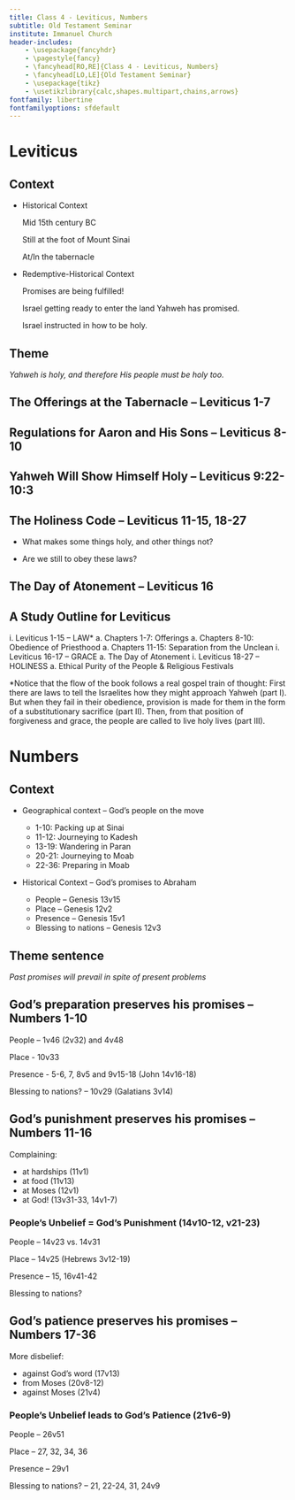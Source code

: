 ```yaml
---
title: Class 4 - Leviticus, Numbers
subtitle: Old Testament Seminar
institute: Immanuel Church
header-includes:
    - \usepackage{fancyhdr}
    - \pagestyle{fancy}
    - \fancyhead[RO,RE]{Class 4 - Leviticus, Numbers}
    - \fancyhead[LO,LE]{Old Testament Seminar}
    - \usepackage{tikz}
    - \usetikzlibrary{calc,shapes.multipart,chains,arrows}
fontfamily: libertine
fontfamilyoptions: sfdefault
---
```


# Leviticus

## Context

- Historical Context

    Mid 15th century BC

    Still at the foot of Mount Sinai

    At/In the tabernacle

- Redemptive-Historical Context

    Promises are being fulfilled!

    Israel getting ready to enter the land Yahweh has promised.

    Israel instructed in how to be holy.  

## Theme

_Yahweh is holy, and therefore His people must be holy too._

## The Offerings at the Tabernacle – Leviticus 1-7

## Regulations for Aaron and His Sons – Leviticus 8-10

## Yahweh Will Show Himself Holy – Leviticus 9:22-10:3

## The Holiness Code – Leviticus 11-15, 18-27

- What makes some things holy, and other things not?

- Are we still to obey these laws?

## The Day of Atonement – Leviticus 16

## A Study Outline for Leviticus

i. Leviticus 1-15 – LAW*
    a. Chapters 1-7: Offerings
    a. Chapters 8-10: Obedience of Priesthood
    a. Chapters 11-15: Separation from the Unclean
i. Leviticus 16-17 – GRACE
    a. The Day of Atonement
i. Leviticus 18-27 – HOLINESS
    a. Ethical Purity of the People & Religious Festivals

*Notice that the flow of the book follows a real gospel train of thought:  First there are laws to tell the Israelites how they might approach Yahweh (part I).  But when they fail in their obedience, provision is made for them in the form of a substitutionary sacrifice (part II).  Then, from that position of forgiveness and grace, the people are called to live holy lives (part III).

# Numbers

## Context

- Geographical context – God’s people on the move
  - 1-10: Packing up at Sinai
  - 11-12: Journeying to Kadesh
  - 13-19: Wandering in Paran
  - 20-21: Journeying to Moab
  - 22-36: Preparing in Moab

- Historical Context – God’s promises to Abraham
  - People – Genesis 13v15
  - Place – Genesis 12v2
  - Presence – Genesis 15v1
  - Blessing to nations – Genesis 12v3

## Theme sentence

_Past promises will prevail in spite of present problems_

## God’s preparation preserves his promises – Numbers 1-10

People – 1v46 (2v32) and 4v48

Place - 10v33

Presence - 5-6, 7, 8v5 and 9v15-18 (John 14v16-18)

Blessing to nations? – 10v29 (Galatians 3v14)

## God’s punishment preserves his promises – Numbers 11-16

Complaining:

- at hardships (11v1)
- at food (11v13)
- at Moses (12v1)
- at God! (13v31-33, 14v1-7)

### People’s Unbelief = God’s Punishment (14v10-12, v21-23)

People – 14v23 vs. 14v31

Place – 14v25 (Hebrews 3v12-19)

Presence – 15, 16v41-42

Blessing to nations?

## God’s patience preserves his promises – Numbers 17-36

More disbelief:

- against God’s word (17v13)
- from Moses (20v8-12)
- against Moses (21v4)

### People’s Unbelief leads to God’s Patience (21v6-9)

People – 26v51

Place – 27, 32, 34, 36

Presence – 29v1

Blessing to nations? – 21, 22-24, 31, 24v9
